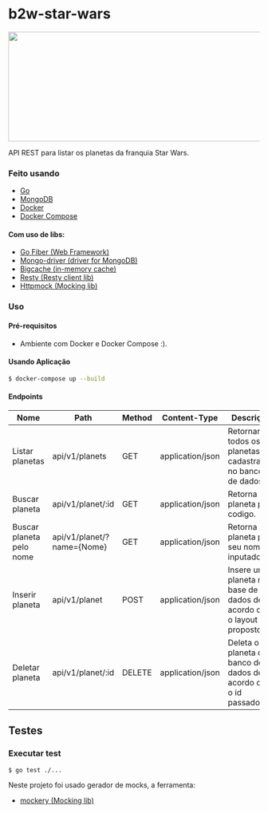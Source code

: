 # b2w-star-wars

<p align="center">
  <img src="https://logos-download.com/wp-content/uploads/2016/09/Star_Wars_logo-1-700x300.png" width="800" height="220">
</p>

API REST para listar os planetas da franquia Star Wars.


### Feito usando

* [Go](https://golang.org/)
* [MongoDB](https://www.mongodb.com/)
* [Docker](https://www.docker.com/)
* [Docker Compose](https://docs.docker.com/compose/)

#### Com uso de libs:

* [Go Fiber (Web Framework)](https://github.com/gofiber/fiber)
* [Mongo-driver (driver for MongoDB)](https://github.com/mongodb/mongo-go-driver)
* [Bigcache (in-memory cache)](https://github.com/allegro/bigcache)
* [Resty (Resty client lib)](https://github.com/go-resty/resty)
* [Httpmock (Mocking lib)](https://github.com/jarcoal/httpmock)

### Uso

#### Pré-requisitos

* Ambiente com Docker e Docker Compose :).

#### Usando Aplicação

```bash
$ docker-compose up --build
```

#### Endpoints


| Nome | Path | Method | Content-Type | Descrição |
| ------ | ------ | ------ | ------ | ------ |
| Listar planetas| api/v1/planets | GET | application/json | Retornar todos os planetas cadastrados no banco de dados. |
| Buscar planeta| api/v1/planet/:id | GET | application/json | Retorna o planeta pelo codigo. |
| Buscar planeta pelo nome| api/v1/planet/?name={Nome} | GET | application/json | Retorna o planeta pelo seu nome inputado. |
| Inserir planeta | api/v1/planet | POST | application/json | Insere um planeta na base de dados de acordo com o layout proposto. |
| Deletar planeta | api/v1/planet/:id | DELETE | application/json | Deleta o planeta do banco de dados de acordo com o id passado. |

## Testes

### Executar test
```bash
$ go test ./...
```

Neste projeto foi usado gerador de mocks, a ferramenta: 
* [mockery (Mocking lib)](https://github.com/vektra/mockery)